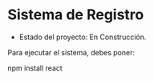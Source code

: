 <h1> Sistema de Registro</h1>

- Estado del proyecto: En Construcción. 

Para ejecutar el sistema, debes poner:

 npm install react
